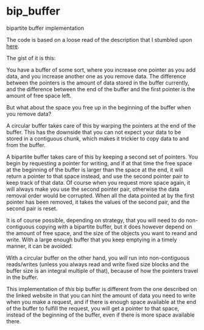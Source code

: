 # bip_buffer
bipartite buffer implementation

The code is based on a loose read of the description that I stumbled upon [here](https://www.codeproject.com/Articles/3479/The-Bip-Buffer-The-Circular-Buffer-with-a-Twist).

The gist of it is this:

You have a buffer of some sort, where you increase one pointer as you add data,
and you increase another one as you remove data. The difference between the pointers
is the amount of data stored in the buffer currently, and the difference between
the end of the buffer and the first pointer is the amount of free space left.

But what about the space you free up in the beginning of the buffer when you remove data?

A circular buffer takes care of this by warping the pointers at the end of the buffer.
This has the downside that you can not expect your data to be stored in a contiguous chunk,
which makes it trickier to copy data to and from the buffer.

A bipartite buffer takes care of this by keeping a second set of pointers. You begin by
requesting a pointer for writing, and if at that time the free space at the beginning of the
buffer is larger than the space at the end, it will return a pointer to that space instead,
and use the second pointer pair to keep track of that data. Of course when you request more
space again, it will always make you use the second pointer pair, otherwise the data
removal order would be corrupted. When all the data pointed at by the first pointer has been
removed, it takes the values of the second pair, and the second pair is reset.

It is of course possible, depending on strategy, that you will need to do non-contiguous
copying with a bipartite buffer, but it does however depend on the amount of free space,
and the size of the objects you want to reand and write. With a large enough buffer
that you keep emptying in a timely manner, it can be avoided.

With a circular buffer on the other hand, you *will* run into non-contiguous reads/writes
(unless you always read and write fixed size blocks and the buffer size is an integral
multiple of that), because of how the pointers travel in the buffer.

This implementation of *this* bip buffer is different from the one described on the linked
website in that you can hint the amount of data you need to write when you make a request,
and if there is enough space available at the end of the buffer to fulfill the request,
you will get a pointer to that space, instead of the beginning of the buffer, even if
there is more space available there.
